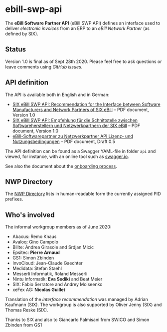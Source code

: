 # ebill-swp-api

The **eBill Software Partner API** (eBill SWP API) defines an interface used to deliver _electronic invoices_
from an ERP to an _eBill Network Partner_ (as defined by SIX).

## Status

Version 1.0 is final as of Sept 28th 2020. Please feel free to ask questions or leave comments using _GitHub issues_.

## API definition

The API is available both in English and in German:



- [SIX eBill SWP API: Recommendation for the Interface between Software Manufacturers and Network Partners of SIX eBill](https://github.com/swico/ebill-swp-api/blob/master/documents/InterfaceRecommendationSIXeBill-1.0.pdf) &ndash; PDF document, Version 1.0
- [SIX eBill SWP API: Empfehlung für die Schnittstelle zwischen Softwareherstellern und Netzwerkpartnern der SIX eBill](https://github.com/swico/ebill-swp-api/blob/master/documents/SchnittstellenempfehlungSIXeBill-1.0.pdf) &ndash; PDF document, Version 1.0
- [eBill-Softwarepartner zu Netzwerkpartner API Lizenz- und Nutzungsbedingungen](https://github.com/swico/ebill-swp-api/blob/master/LICENSE/Nutzungslizenz-SWP-API.pdf) &ndash; PDF document, Draft 0.5

The API definition can be found as a Swagger YAML-file in folder `api` and viewed,
for instance, with an online tool such as [swagger.io](https://editor.swagger.io).

See also the document about the [onboarding process](https://github.com/swico/ebill-swp-api/tree/master/documents/onboarding.md).

## NWP Directory

The [NWP Directory](https://github.com/swico/ebill-swp-api/tree/master/documents/nwp-directory.md) lists in human-readable
form the currently assigned PID prefixes.

## Who's involved

The informal workgroup members as of June 2020:

- Abacus: Remo Knaus
- Avaloq: Gino Campolo
- Billte: Andrea Girasole and Srdjan Micic
- Epsitec: **Pierre Arnaud**
- GS1: Simon Zbinden
- InvoCloud: Jean-Claude Gaechter
- Medidata: Stefan Staehl
- Messerli Informatik, Roland Messerli
- Nintu Informatik: **Eva Sediki** and Beat Meier
- SIX: Fabio Serratore and Andrey Moiseenko
- xeFex AG: **Nicolas Guillet**

Translation of the _interface recommendation_ was managed by Adrian Kaufmann (SIX).
The workgroup is also supported by Oliver Jenny (SIX) and Thomas Reske (SIX).

Thanks to SIX and also to Giancarlo Palmisani from SWICO and Simon Zbinden from GS1
